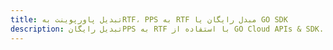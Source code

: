 ---title: تبدیل پاورپوینت بهRTF، PPS به RTF مبدل رایگان یا GO SDKdescription: تبدیل رایگانPPS به RTF با استفاده از GO Cloud APIs & SDK. همچنین اسناد Microsoft PowerPoint را در Cloud ایجاد، ویرایش و رندر کنید.---